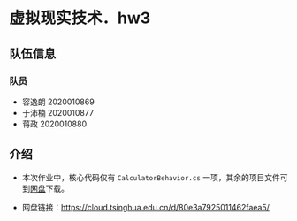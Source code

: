 # **虚拟现实技术．hw3**



## 队伍信息

### 队员

* 容逸朗 2020010869
* 于沛楠 2020010877
* 蒋政 2020010880

## 介绍

* 本次作业中，核心代码仅有 `CalculatorBehavior.cs` 一项，其余的项目文件可到[网盘](https://cloud.tsinghua.edu.cn/d/80e3a7925011462faea5/)下载。

* 网盘链接：https://cloud.tsinghua.edu.cn/d/80e3a7925011462faea5/


